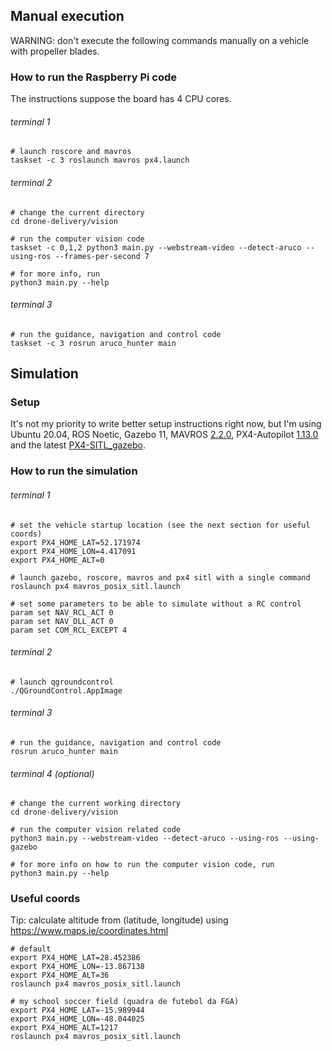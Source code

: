## Manual execution
WARNING: don't execute the following commands manually on a vehicle with propeller blades.

### How to run the Raspberry Pi code
The instructions suppose the board has 4 CPU cores.

###### terminal 1

```
# launch roscore and mavros
taskset -c 3 roslaunch mavros px4.launch
```

###### terminal 2

```
# change the current directory
cd drone-delivery/vision

# run the computer vision code
taskset -c 0,1,2 python3 main.py --webstream-video --detect-aruco --using-ros --frames-per-second 7

# for more info, run
python3 main.py --help
```

###### terminal 3

```
# run the guidance, navigation and control code
taskset -c 3 rosrun aruco_hunter main
```

## Simulation

### Setup
It's not my priority to write better setup instructions right now, but I'm using Ubuntu 20.04, ROS Noetic, Gazebo 11, MAVROS [2.2.0](https://github.com/mavlink/mavros/tree/2.2.0), PX4-Autopilot [1.13.0](https://github.com/PX4/PX4-Autopilot/tree/v1.13.0) and the latest [PX4-SITL_gazebo](https://github.com/PX4/PX4-SITL_gazebo).


### How to run the simulation

###### terminal 1

```
# set the vehicle startup location (see the next section for useful coords)
export PX4_HOME_LAT=52.171974
export PX4_HOME_LON=4.417091
export PX4_HOME_ALT=0

# launch gazebo, roscore, mavros and px4 sitl with a single command
roslaunch px4 mavros_posix_sitl.launch

# set some parameters to be able to simulate without a RC control
param set NAV_RCL_ACT 0
param set NAV_DLL_ACT 0
param set COM_RCL_EXCEPT 4
```

###### terminal 2

```
# launch qgroundcontrol
./QGroundControl.AppImage
```

###### terminal 3

```
# run the guidance, navigation and control code
rosrun aruco_hunter main
```

###### terminal 4 (optional)

```
# change the current working directory
cd drone-delivery/vision

# run the computer vision related code
python3 main.py --webstream-video --detect-aruco --using-ros --using-gazebo

# for more info on how to run the computer vision code, run
python3 main.py --help
```

### Useful coords
Tip: calculate altitude from (latitude, longitude) using https://www.maps.ie/coordinates.html

```
# default
export PX4_HOME_LAT=28.452386
export PX4_HOME_LON=-13.867138
export PX4_HOME_ALT=36
roslaunch px4 mavros_posix_sitl.launch

# my school soccer field (quadra de futebol da FGA)
export PX4_HOME_LAT=-15.989944
export PX4_HOME_LON=-48.044025
export PX4_HOME_ALT=1217
roslaunch px4 mavros_posix_sitl.launch
```
